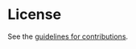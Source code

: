 # License

See the
[guidelines for contributions](https://github.com/mcr/rfc4301bis/blob/main/CONTRIBUTING.md).
